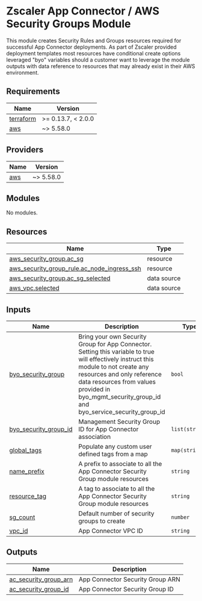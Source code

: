 # Zscaler App Connector / AWS Security Groups Module

This module creates Security Rules and Groups resources required for successful App Connector deployments. As part of Zscaler provided deployment templates most resources have conditional create options leveraged "byo" variables should a customer want to leverage the module outputs with data reference to resources that may already exist in their AWS environment.

<!-- BEGINNING OF PRE-COMMIT-TERRAFORM DOCS HOOK -->
## Requirements

| Name | Version |
|------|---------|
| <a name="requirement_terraform"></a> [terraform](#requirement\_terraform) | >= 0.13.7, < 2.0.0 |
| <a name="requirement_aws"></a> [aws](#requirement\_aws) | ~> 5.58.0 |

## Providers

| Name | Version |
|------|---------|
| <a name="provider_aws"></a> [aws](#provider\_aws) | ~> 5.58.0 |

## Modules

No modules.

## Resources

| Name | Type |
|------|------|
| [aws_security_group.ac_sg](https://registry.terraform.io/providers/hashicorp/aws/latest/docs/resources/security_group) | resource |
| [aws_security_group_rule.ac_node_ingress_ssh](https://registry.terraform.io/providers/hashicorp/aws/latest/docs/resources/security_group_rule) | resource |
| [aws_security_group.ac_sg_selected](https://registry.terraform.io/providers/hashicorp/aws/latest/docs/data-sources/security_group) | data source |
| [aws_vpc.selected](https://registry.terraform.io/providers/hashicorp/aws/latest/docs/data-sources/vpc) | data source |

## Inputs

| Name | Description | Type | Default | Required |
|------|-------------|------|---------|:--------:|
| <a name="input_byo_security_group"></a> [byo\_security\_group](#input\_byo\_security\_group) | Bring your own Security Group for App Connector. Setting this variable to true will effectively instruct this module to not create any resources and only reference data resources from values provided in byo\_mgmt\_security\_group\_id and byo\_service\_security\_group\_id | `bool` | `false` | no |
| <a name="input_byo_security_group_id"></a> [byo\_security\_group\_id](#input\_byo\_security\_group\_id) | Management Security Group ID for App Connector association | `list(string)` | `null` | no |
| <a name="input_global_tags"></a> [global\_tags](#input\_global\_tags) | Populate any custom user defined tags from a map | `map(string)` | `{}` | no |
| <a name="input_name_prefix"></a> [name\_prefix](#input\_name\_prefix) | A prefix to associate to all the App Connector Security Group module resources | `string` | `null` | no |
| <a name="input_resource_tag"></a> [resource\_tag](#input\_resource\_tag) | A tag to associate to all the App Connector Security Group module resources | `string` | `null` | no |
| <a name="input_sg_count"></a> [sg\_count](#input\_sg\_count) | Default number of security groups to create | `number` | `1` | no |
| <a name="input_vpc_id"></a> [vpc\_id](#input\_vpc\_id) | App Connector VPC ID | `string` | n/a | yes |

## Outputs

| Name | Description |
|------|-------------|
| <a name="output_ac_security_group_arn"></a> [ac\_security\_group\_arn](#output\_ac\_security\_group\_arn) | App Connector Security Group ARN |
| <a name="output_ac_security_group_id"></a> [ac\_security\_group\_id](#output\_ac\_security\_group\_id) | App Connector Security Group ID |
<!-- END OF PRE-COMMIT-TERRAFORM DOCS HOOK -->
